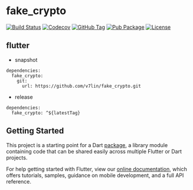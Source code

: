 # fake_crypto

[![Build Status](https://cloud.drone.io/api/badges/v7lin/fake_crypto/status.svg)](https://cloud.drone.io/v7lin/fake_crypto)
[![Codecov](https://codecov.io/gh/v7lin/fake_crypto/branch/master/graph/badge.svg)](https://codecov.io/gh/v7lin/fake_crypto)
[![GitHub Tag](https://img.shields.io/github/tag/v7lin/fake_crypto.svg)](https://github.com/v7lin/fake_crypto/releases)
[![Pub Package](https://img.shields.io/pub/v/fake_crypto.svg)](https://pub.dartlang.org/packages/fake_crypto)
[![License](https://img.shields.io/badge/License-Apache%202.0-blue.svg)](https://github.com/v7lin/fake_crypto/blob/master/LICENSE)

## flutter

* snapshot

````
dependencies:
  fake_crypto:
    git:
      url: https://github.com/v7lin/fake_crypto.git
````

* release

````
dependencies:
  fake_crypto: ^${latestTag}
````

## Getting Started

This project is a starting point for a Dart
[package](https://flutter.io/developing-packages/),
a library module containing code that can be shared easily across
multiple Flutter or Dart projects.

For help getting started with Flutter, view our 
[online documentation](https://flutter.io/docs), which offers tutorials, 
samples, guidance on mobile development, and a full API reference.
